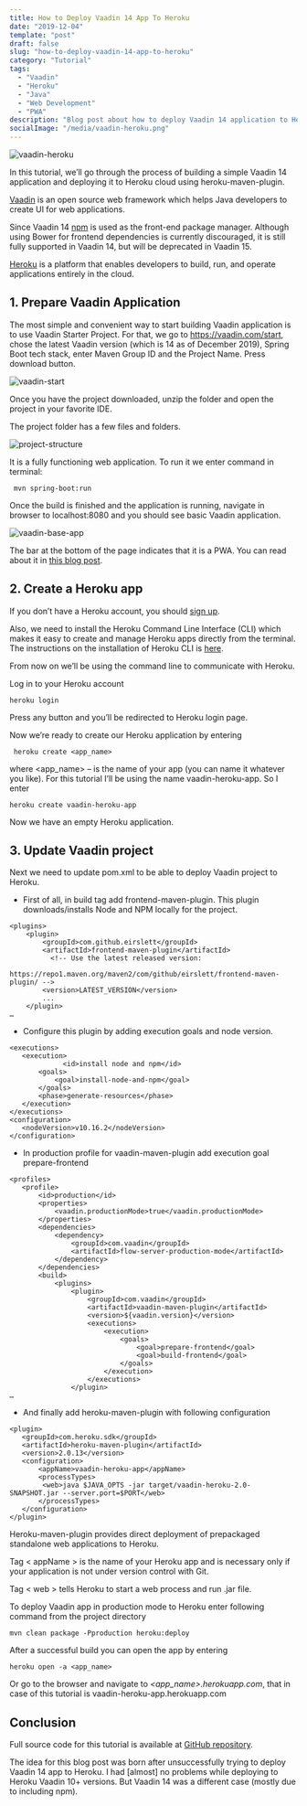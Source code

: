```yaml
---
title: How to Deploy Vaadin 14 App To Heroku
date: "2019-12-04"
template: "post"
draft: false
slug: "how-to-deploy-vaadin-14-app-to-heroku"
category: "Tutorial"
tags:
  - "Vaadin"
  - "Heroku"
  - "Java"
  - "Web Development"
  - "PWA"
description: "Blog post about how to deploy Vaadin 14 application to Heroku Cloud."
socialImage: "/media/vaadin-heroku.png"
---
```

![vaadin-heroku](/media/vaadin-heroku.png)

In this tutorial, we’ll go through the process of building a simple Vaadin 14 application and deploying it to Heroku cloud using heroku-maven-plugin.

[Vaadin](https://vaadin.com/) is an open source web framework which helps Java developers to create UI for web applications.

Since Vaadin 14 [npm](https://www.npmjs.com/) is used as the front-end package manager. Although using Bower for frontend dependencies is currently discouraged, it is still fully supported in Vaadin 14, but will be deprecated in Vaadin 15.

[Heroku](https://www.heroku.com/) is a platform that enables developers to build, run, and operate applications entirely in the cloud. 

##  1. Prepare Vaadin Application

The most simple and convenient way to start building Vaadin application is to use Vaadin Starter Project. For that, we go to https://vaadin.com/start, chose the latest Vaadin version (which is 14 as of December 2019), Spring Boot tech stack, enter Maven Group ID and the Project Name. Press download button.

![vaadin-start](/posts/Vaadin-Heroku/vaadin-start.png)

Once you have the project downloaded, unzip the folder and open the project in your favorite IDE.

The project folder has a few files and folders.

![project-structure](/posts/Vaadin-Heroku/project-structure.jpg)

It is a fully functioning web application. To run it we enter command in terminal:

```
 mvn spring-boot:run
```

Once the build is finished and the application is running, navigate in browser to localhost:8080 and you should see basic Vaadin application.

![vaadin-base-app](/posts/Vaadin-Heroku/browser1.jpg)

The bar at the bottom of the page indicates that it is a PWA. You can read about it in [this blog post](/posts/what-is-progressive-web-app).

## 2. Create a Heroku app

If you don’t have a Heroku account, you should [sign up](https://signup.heroku.com/).

Also, we need to install the Heroku Command Line Interface (CLI) which makes it easy to create and manage Heroku apps directly from the terminal. The instructions on the installation of Heroku CLI is [here](https://devcenter.heroku.com/articles/heroku-cli).

From now on we’ll be using the command line to communicate with Heroku.

Log in to your Heroku account

```
heroku login
```

Press any button and you’ll be redirected to Heroku login page.

Now we’re ready to create our Heroku application by entering 

```
 heroku create <app_name>
```

where <app_name> – is the name of your app (you can name it whatever you like). For this tutorial I’ll be using the name vaadin-heroku-app. So I enter 

```
heroku create vaadin-heroku-app
```

Now we have an empty Heroku application.

## 3. Update Vaadin project 

Next we need to update pom.xml to be able to deploy Vaadin project to Heroku.

* First of all, in build tag add frontend-maven-plugin. This plugin downloads/installs Node and NPM locally for the project.

```
<plugins>
    <plugin>
        <groupId>com.github.eirslett</groupId>
        <artifactId>frontend-maven-plugin</artifactId>
          <!-- Use the latest released version: 
            https://repo1.maven.org/maven2/com/github/eirslett/frontend-maven-plugin/ -->
        <version>LATEST_VERSION</version>
        ...
    </plugin>
…
```

* Configure this plugin by adding execution goals and node version.

```
<executions>
   <execution>
             <id>install node and npm</id>
       <goals>
           <goal>install-node-and-npm</goal>
       </goals>
       <phase>generate-resources</phase>
   </execution>
</executions>
<configuration>
   <nodeVersion>v10.16.2</nodeVersion>
</configuration>
```

* In production profile for vaadin-maven-plugin add execution goal prepare-frontend

```
<profiles>
   <profile>
       <id>production</id>
       <properties>
           <vaadin.productionMode>true</vaadin.productionMode>
       </properties>
       <dependencies>
           <dependency>
               <groupId>com.vaadin</groupId>
               <artifactId>flow-server-production-mode</artifactId>
           </dependency>
       </dependencies>
       <build>
           <plugins>
               <plugin>
                   <groupId>com.vaadin</groupId>
                   <artifactId>vaadin-maven-plugin</artifactId>
                   <version>${vaadin.version}</version>
                   <executions>
                       <execution>
                           <goals>
                               <goal>prepare-frontend</goal>
                               <goal>build-frontend</goal>
                           </goals>
                       </execution>
                   </executions>
               </plugin>
…
```

* And finally add heroku-maven-plugin with following configuration

```
<plugin>
   <groupId>com.heroku.sdk</groupId>
   <artifactId>heroku-maven-plugin</artifactId>
   <version>2.0.13</version>
   <configuration>
       <appName>vaadin-heroku-app</appName>
       <processTypes>
   		<web>java $JAVA_OPTS -jar target/vaadin-heroku-2.0-SNAPSHOT.jar --server.port=$PORT</web>
       </processTypes>
   </configuration>
</plugin>
```

Heroku-maven-plugin provides direct deployment of prepackaged standalone web applications to Heroku. 

Tag < appName > is the name of your Heroku app and is necessary only if your application is not under version control with Git.

Tag < web > tells Heroku to start a web process and run .jar file.

To deploy Vaadin app in production mode to Heroku enter following command from the project directory  

```
mvn clean package -Pproduction heroku:deploy
```

After a successful build you can open the app by entering  

```
heroku open -a <app_name>
```

Or go to the browser and navigate to *<app_name>.herokuapp.com*, that in case of this tutorial is vaadin-heroku-app.herokuapp.com

## Conclusion

Full source code for this tutorial is available at [GitHub repository](https://github.com/KaterinaLupacheva/vaadin14-heroku-tutorial).

The idea for this blog post was born after unsuccessfully trying to deploy Vaadin 14 app to Heroku. I had  [almost] no problems while deploying to Heroku Vaadin 10+ versions. But Vaadin 14 was a different case (mostly due to including npm). 